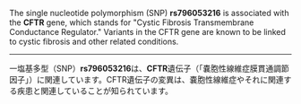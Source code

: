The single nucleotide polymorphism (SNP) **rs796053216** is associated with the **CFTR** gene, which stands for "Cystic Fibrosis Transmembrane Conductance Regulator." Variants in the CFTR gene are known to be linked to cystic fibrosis and other related conditions.

---

一塩基多型（SNP）**rs796053216**は、**CFTR**遺伝子（「嚢胞性線維症膜貫通調節因子」）に関連しています。CFTR遺伝子の変異は、嚢胞性線維症やそれに関連する疾患と関連していることが知られています。